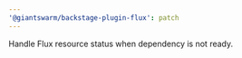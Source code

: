 ```yaml
---
'@giantswarm/backstage-plugin-flux': patch
---
```


Handle Flux resource status when dependency is not ready.
